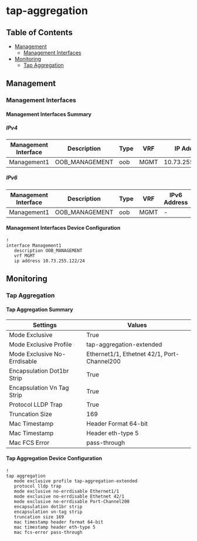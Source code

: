 # tap-aggregation

## Table of Contents

- [Management](#management)
  - [Management Interfaces](#management-interfaces)
- [Monitoring](#monitoring)
  - [Tap Aggregation](#tap-aggregation-1)

## Management

### Management Interfaces

#### Management Interfaces Summary

##### IPv4

| Management Interface | Description | Type | VRF | IP Address | Gateway |
| -------------------- | ----------- | ---- | --- | ---------- | ------- |
| Management1 | OOB_MANAGEMENT | oob | MGMT | 10.73.255.122/24 | 10.73.255.2 |

##### IPv6

| Management Interface | Description | Type | VRF | IPv6 Address | IPv6 Gateway |
| -------------------- | ----------- | ---- | --- | ------------ | ------------ |
| Management1 | OOB_MANAGEMENT | oob | MGMT | - | - |

#### Management Interfaces Device Configuration

```eos
!
interface Management1
   description OOB_MANAGEMENT
   vrf MGMT
   ip address 10.73.255.122/24
```

## Monitoring

### Tap Aggregation

#### Tap Aggregation Summary

| Settings | Values |
| -------- | ------ |
| Mode Exclusive | True |
| Mode Exclusive Profile | tap-aggregation-extended |
| Mode Exclusive No-Errdisable | Ethernet1/1, Ethetnet 42/1, Port-Channel200 |
| Encapsulation Dot1br Strip | True |
| Encapsulation Vn Tag Strip | True |
| Protocol LLDP Trap | True |
| Truncation Size | 169 |
| Mac Timestamp | Header Format 64-bit |
| Mac Timestamp | Header eth-type 5 |
| Mac FCS Error | pass-through |

#### Tap Aggregation Device Configuration

```eos
!
tap aggregation
   mode exclusive profile tap-aggregation-extended
   protocol lldp trap
   mode exclusive no-errdisable Ethernet1/1
   mode exclusive no-errdisable Ethetnet 42/1
   mode exclusive no-errdisable Port-Channel200
   encapsulation dot1br strip
   encapsulation vn-tag strip
   truncation size 169
   mac timestamp header format 64-bit
   mac timestamp header eth-type 5
   mac fcs-error pass-through
```
